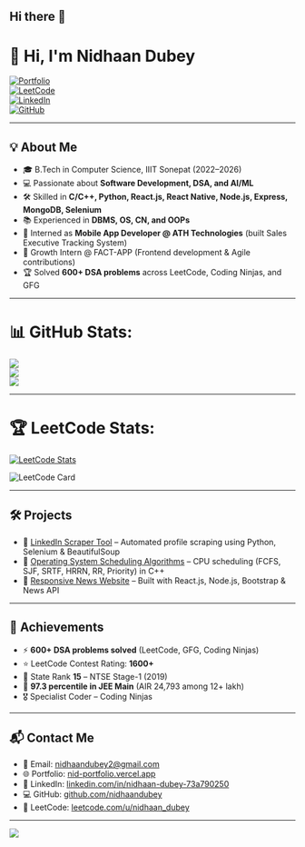 ## Hi there 👋  

# 🚀 Hi, I'm Nidhaan Dubey  

[![Portfolio](https://img.shields.io/badge/Portfolio-000?style=for-the-badge&logo=vercel&logoColor=white)](https://nid-portfolio.vercel.app/)  
[![LeetCode](https://img.shields.io/badge/LeetCode-000?style=for-the-badge&logo=leetcode&logoColor=yellow)](https://leetcode.com/u/nidhaan_dubey/)  
[![LinkedIn](https://img.shields.io/badge/LinkedIn-000?style=for-the-badge&logo=linkedin&logoColor=0A66C2)](https://www.linkedin.com/in/nidhaan-dubey-73a790250/)  
[![GitHub](https://img.shields.io/badge/GitHub-000?style=for-the-badge&logo=github&logoColor=white)](https://github.com/nidhaandubey)  

---

## 💡 About Me  
- 🎓 B.Tech in Computer Science, IIIT Sonepat (2022–2026)  
- 💻 Passionate about **Software Development, DSA, and AI/ML**  
- 🛠 Skilled in **C/C++, Python, React.js, React Native, Node.js, Express, MongoDB, Selenium**  
- 📚 Experienced in **DBMS, OS, CN, and OOPs**  
- 🚀 Interned as **Mobile App Developer @ ATH Technologies** (built Sales Executive Tracking System)  
- 🌱 Growth Intern @ FACT-APP (Frontend development & Agile contributions)  
- 🏆 Solved **600+ DSA problems** across LeetCode, Coding Ninjas, and GFG  

---

# 📊 GitHub Stats:
![](https://github-readme-stats.vercel.app/api?username=nidhaandubey&theme=dark&hide_border=false&include_all_commits=false&count_private=false)<br/>
![](https://nirzak-streak-stats.vercel.app/?user=nidhaandubey&theme=dark&hide_border=false)<br/>
![](https://github-readme-stats.vercel.app/api/top-langs/?username=nidhaandubey&theme=dark&hide_border=false&include_all_commits=false&count_private=false&layout=compact)

---

# 🏆 LeetCode Stats:
[![LeetCode Stats](https://leetcode-stats.vercel.app/api?username=nidhaan_dubey&theme=dark)](https://leetcode.com/u/nidhaan_dubey/)  

![LeetCode Card](https://leetcard.jacoblin.cool/nidhaan_dubey?theme=dark)

---

## 🛠 Projects  
- 🔗 [LinkedIn Scraper Tool](https://github.com/nidhaandubey/linkedin) – Automated profile scraping using Python, Selenium & BeautifulSoup  
- 🔗 [Operating System Scheduling Algorithms](https://github.com/nidhaandubey/Scheduling_Algo) – CPU scheduling (FCFS, SJF, SRTF, HRRN, RR, Priority) in C++  
- 🔗 [Responsive News Website](https://github.com/nidhaandubey/newsapp) – Built with React.js, Node.js, Bootstrap & News API  

---

## 🏅 Achievements  
- ⚡ **600+ DSA problems solved** (LeetCode, GFG, Coding Ninjas)  
- ⭐ LeetCode Contest Rating: **1600+**  
- 🥇 State Rank **15** – NTSE Stage-1 (2019)  
- 🥈 **97.3 percentile in JEE Main** (AIR 24,793 among 12+ lakh)  
- 🎖 Specialist Coder – Coding Ninjas  

---

## 📬 Contact Me  
- 📧 Email: [nidhaandubey2@gmail.com](mailto:nidhaandubey2@gmail.com)  
- 🌐 Portfolio: [nid-portfolio.vercel.app](https://nid-portfolio.vercel.app/)  
- 💼 LinkedIn: [linkedin.com/in/nidhaan-dubey-73a790250](https://www.linkedin.com/in/nidhaan-dubey-73a790250/)  
- 💻 GitHub: [github.com/nidhaandubey](https://github.com/nidhaandubey)  
- 🧩 LeetCode: [leetcode.com/u/nidhaan_dubey](https://leetcode.com/u/nidhaan_dubey/)  

---

[![](https://visitcount.itsvg.in/api?id=nidhaandubey&icon=0&color=0)](https://visitcount.itsvg.in)  

<!-- Proudly created with GPRM ( https://gprm.itsvg.in ) -->


